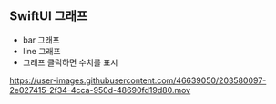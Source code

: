 ## SwiftUI 그래프
- bar 그래프
- line 그래프
- 그래프 클릭하면 수치를 표시

https://user-images.githubusercontent.com/46639050/203580097-2e027415-2f34-4cca-950d-48690fd19d80.mov

